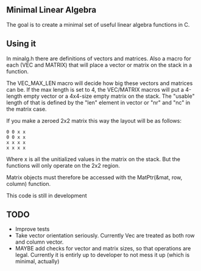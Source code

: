 ## Minimal Linear Algebra

The goal is to create a minimal set of useful linear algebra functions in C.

## Using it
In minalg.h there are definitions of vectors and matrices. Also a macro for each (VEC and MATRIX) that will place a vector or matrix on the stack in a function.

The VEC\_MAX\_LEN macro will decide how big these vectors and matrices can be. If the max length is set to 4, the VEC/MATRIX macros will put a 4-length empty vector or a 4x4-size empty matrix on the stack. The "usable" length of that is defined by the "len" element in vector or "nr" and "nc" in the matrix case.

If you make a zeroed 2x2 matrix this way the layout will be as follows:
	
	0 0 x x
	0 0 x x
	x x x x
	x x x x

Where x is all the unitialized values in the matrix on the stack. But the functions will only operate on the 2x2 region.

Matrix objects must therefore be accessed with the MatPtr(&mat, row, column) function.

This code is still in development

## TODO
 * Improve tests
 * Take vector orientation seriously. Currently Vec are treated as both row and column vector.
 * MAYBE add checks for vector and matrix sizes, so that operations are legal. Currently it is entirly up to developer to not mess it up (which is minimal, actually)

